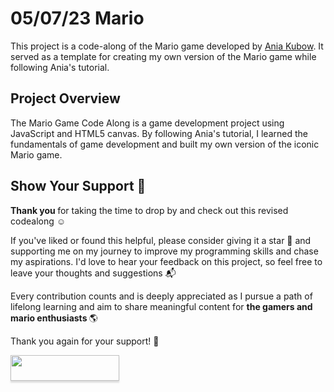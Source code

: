 # 05/07/23 Mario 

This project is a code-along of the Mario game developed by [Ania Kubow](https://youtu.be/2nucjefSr6I). It served as a template for creating my own version of the Mario game while following Ania's tutorial.

## Project Overview

The Mario Game Code Along is a game development project using JavaScript and HTML5 canvas. By following Ania's tutorial, I learned the fundamentals of game development and built my own version of the iconic Mario game.

## Show Your Support 🤝

<b> Thank you </b> for taking the time to drop by and check out this revised codealong ☺️

If you've liked or found this helpful, please consider giving it a star 🌟 and supporting me on my journey to improve my programming skills and chase my aspirations. I'd love to hear your feedback on this project, so feel free to leave your thoughts and suggestions 📬

Every contribution counts and is deeply appreciated as I pursue a path of lifelong learning and aim to share meaningful content for <b> the gamers and mario enthusiasts </b>  🌎

Thank you again for your support! 🙏

<a href="https://www.buymeacoffee.com/ramiro.richmand"><img src="https://www.buymeacoffee.com/assets/img/custom_images/orange_img.png" style="height: 41px !important;width: 174px !important;box-shadow: 0px 3px 2px 0px rgba(190, 190, 190, 0.5) !important;-webkit-box-shadow: 0px 3px 2px 0px rgba(190, 190, 190, 0.5) !important;"  target="_blank"></a>
